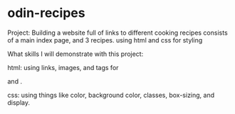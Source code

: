 # odin-recipes
Project:
Building a website full of links to different cooking recipes
consists of a main index page, and 3 recipes. using html and css for styling

What skills I will demonstrate with this project: 

html:
    using links, images, and tags for <p> and <h>.

css:
    using things like color, background color, classes, box-sizing, and display.